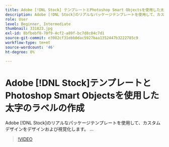 ```yaml
---
title: Adobe [!DNL Stock] テンプレートとPhotoshop Smart Objectsを使用した太字のラベルの作成
description: Adobe [!DNL Stock]のリアルなパッケージテンプレートを使用して、カスタムデザインをデザインおよび視覚化します。
role: User
level: Beginner, Intermediate
thumbnail: 331823.jpg
exl-id: 8bfbebf8-70f9-4cf2-a89f-bc7d8c04c7d1
source-git-commit: e3982cf31ebb0dac5927baa1352447b3222785c9
workflow-type: tm+mt
source-wordcount: '46'
ht-degree: 0%

---
```


# Adobe [!DNL Stock]テンプレートとPhotoshop Smart Objectsを使用した太字のラベルの作成

Adobe [!DNL Stock]のリアルなパッケージテンプレートを使用して、カスタムデザインをデザインおよび視覚化します。    ...

>[!VIDEO](https://video.tv.adobe.com/v/331823?hidetitle=true)
